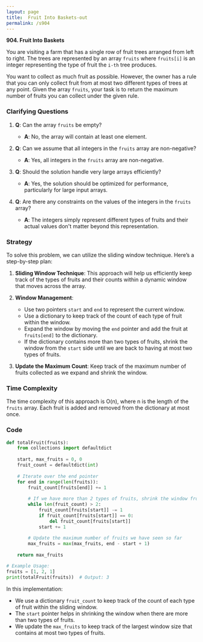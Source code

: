 ```yaml
---
layout: page
title:  Fruit Into Baskets-out
permalink: /s904
---
```


**904. Fruit Into Baskets**

You are visiting a farm that has a single row of fruit trees arranged from left to right. The trees are represented by an array `fruits` where `fruits[i]` is an integer representing the type of fruit the `i-th` tree produces.

You want to collect as much fruit as possible. However, the owner has a rule that you can only collect fruit from at most two different types of trees at any point. Given the array `fruits`, your task is to return the maximum number of fruits you can collect under the given rule.

### Clarifying Questions

1. **Q**: Can the array `fruits` be empty?
   - **A**: No, the array will contain at least one element.

2. **Q**: Can we assume that all integers in the `fruits` array are non-negative?
   - **A**: Yes, all integers in the `fruits` array are non-negative.

3. **Q**: Should the solution handle very large arrays efficiently?
   - **A**: Yes, the solution should be optimized for performance, particularly for large input arrays.

4. **Q**: Are there any constraints on the values of the integers in the `fruits` array?
   - **A**: The integers simply represent different types of fruits and their actual values don't matter beyond this representation.

### Strategy

To solve this problem, we can utilize the sliding window technique. Here’s a step-by-step plan:

1. **Sliding Window Technique**: This approach will help us efficiently keep track of the types of fruits and their counts within a dynamic window that moves across the array.
   
2. **Window Management**:
   - Use two pointers `start` and `end` to represent the current window.
   - Use a dictionary to keep track of the count of each type of fruit within the window.
   - Expand the window by moving the `end` pointer and add the fruit at `fruits[end]` to the dictionary.
   - If the dictionary contains more than two types of fruits, shrink the window from the `start` side until we are back to having at most two types of fruits.

3. **Update the Maximum Count**: Keep track of the maximum number of fruits collected as we expand and shrink the window.

### Time Complexity

The time complexity of this approach is O(n), where n is the length of the `fruits` array. Each fruit is added and removed from the dictionary at most once.

### Code

```python
def totalFruit(fruits):
    from collections import defaultdict
    
    start, max_fruits = 0, 0
    fruit_count = defaultdict(int)
    
    # Iterate over the end pointer
    for end in range(len(fruits)):
        fruit_count[fruits[end]] += 1
        
        # If we have more than 2 types of fruits, shrink the window from the start
        while len(fruit_count) > 2:
            fruit_count[fruits[start]] -= 1
            if fruit_count[fruits[start]] == 0:
                del fruit_count[fruits[start]]
            start += 1
        
        # Update the maximum number of fruits we have seen so far
        max_fruits = max(max_fruits, end - start + 1)
    
    return max_fruits

# Example Usage:
fruits = [1, 2, 1]
print(totalFruit(fruits))  # Output: 3
```

In this implementation:
- We use a dictionary `fruit_count` to keep track of the count of each type of fruit within the sliding window.
- The `start` pointer helps in shrinking the window when there are more than two types of fruits.
- We update the `max_fruits` to keep track of the largest window size that contains at most two types of fruits.